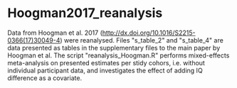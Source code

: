 # Hoogman2017_reanalysis
Data from Hoogman et al. 2017 (http://dx.doi.org/10.1016/S2215-0366(17)30049-4) were reanalysed. Files "s_table_2" and "s_table_4" are data presented as tables in the supplementary files to the main paper by Hoogman et al. The script "reanalysis_Hoogman.R" performs mixed-effects meta-analysis on presented estimates per stidy cohors, i.e. without individual participant data, and investigates the effect of adding IQ difference as a covariate.
